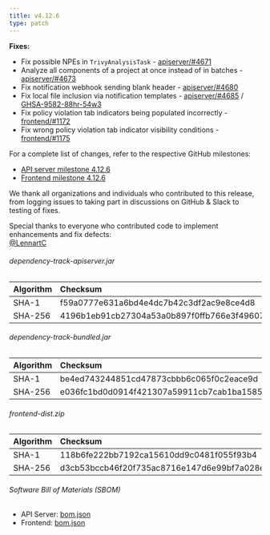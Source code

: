 ```yaml
---
title: v4.12.6
type: patch
---
```


**Fixes:**

* Fix possible NPEs in `TrivyAnalysisTask` - [apiserver/#4671]
* Analyze all components of a project at once instead of in batches - [apiserver/#4673]
* Fix notification webhook sending blank header - [apiserver/#4680]
* Fix local file inclusion via notification templates - [apiserver/#4685] / [GHSA-9582-88hr-54w3]
* Fix policy violation tab indicators being populated incorrectly - [frontend/#1172]
* Fix wrong policy violation tab indicator visibility conditions - [frontend/#1175]

For a complete list of changes, refer to the respective GitHub milestones:

* [API server milestone 4.12.6](https://github.com/DependencyTrack/dependency-track/milestone/53?closed=1)
* [Frontend milestone 4.12.6](https://github.com/DependencyTrack/frontend/milestone/38?closed=1)

We thank all organizations and individuals who contributed to this release, from logging issues to taking part in discussions on GitHub & Slack to testing of fixes.

Special thanks to everyone who contributed code to implement enhancements and fix defects:  
[@LennartC]

###### dependency-track-apiserver.jar

| Algorithm | Checksum |
|:----------|:---------|
| SHA-1     | f59a0777e631a6bd4e4dc7b42c3df2ac9e8ce4d8         |
| SHA-256   | 4196b1eb91cb27304a53a0b897f0ffb766e3f49607094880618b480ce9ee3124         |

###### dependency-track-bundled.jar

| Algorithm | Checksum |
|:----------|:---------|
| SHA-1     | be4ed743244851cd47873cbbb6c065f0c2eace9d         |
| SHA-256   | e036fc1bd0d0914f421307a59911cb7cab1ba158599b125e404a4a3079e6ea26         |

###### frontend-dist.zip

| Algorithm | Checksum                                                         |
|:----------|:-----------------------------------------------------------------|
| SHA-1     | 118b6fe222bb7192ca15610dd9c0481f055f93b4                         |
| SHA-256   | d3cb53bccb46f20f735ac8716e147d6e99bf7a028ecb492b63aa3718167595ff |

###### Software Bill of Materials (SBOM)

* API Server: [bom.json](https://github.com/DependencyTrack/dependency-track/releases/download/4.12.6/bom.json)
* Frontend: [bom.json](https://github.com/DependencyTrack/frontend/releases/download/4.12.6/bom.json)

[apiserver/#4671]: https://github.com/DependencyTrack/dependency-track/pull/4671
[apiserver/#4673]: https://github.com/DependencyTrack/dependency-track/pull/4673
[apiserver/#4680]: https://github.com/DependencyTrack/dependency-track/pull/4680
[apiserver/#4685]: https://github.com/DependencyTrack/dependency-track/pull/4685

[frontend/#1172]: https://github.com/DependencyTrack/frontend/pull/1172
[frontend/#1175]: https://github.com/DependencyTrack/frontend/pull/1175

[GHSA-9582-88hr-54w3]: https://github.com/DependencyTrack/dependency-track/security/advisories/GHSA-9582-88hr-54w3

[@LennartC]: https://github.com/LennartC

